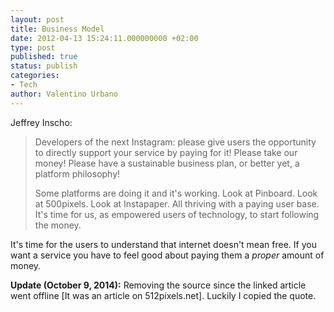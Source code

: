 ```yaml
---
layout: post
title: Business Model
date: 2012-04-13 15:24:11.000000000 +02:00
type: post
published: true
status: publish
categories:
- Tech
author: Valentino Urbano 
---
```


Jeffrey Inscho:

> Developers of the next Instagram: please give users the opportunity to directly support your service by paying for it! Please take our money! Please have a sustainable business plan, or better yet, a platform philosophy!
> 
> Some platforms are doing it and it's working. Look at Pinboard. Look at 500pixels. Look at Instapaper. All thriving with a paying user base. It's time for us, as empowered users of technology, to start following the money.

It's time for the users to understand that internet doesn't mean free. If you want a service you have to feel good about paying them a _proper_ amount of money.

**Update (October 9, 2014):** Removing the source since the linked article went offline [It was an article on 512pixels.net]. Luckily I copied the quote. 